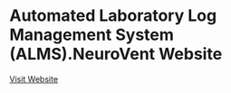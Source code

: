 # Automated Laboratory Log Management System (ALMS).NeuroVent Website
[Visit Website](https://katodesire63.github.io/Mini-Lab-Website/)
